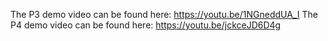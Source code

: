 The P3 demo video can be found here: https://youtu.be/1NGneddUA_I
The P4 demo video can be found here: https://youtu.be/jckceJD6D4g
